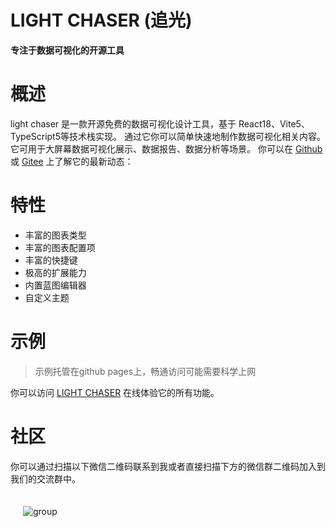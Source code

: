 # LIGHT CHASER (追光)

**专注于数据可视化的开源工具**

# 概述

light chaser 是一款开源免费的数据可视化设计工具，基于 React18、Vite5、TypeScript5等技术栈实现。 通过它你可以简单快速地制作数据可视化相关内容。它可用于大屏幕数据可视化展示、数据报告、数据分析等场景。
你可以在 [Github](https://github.com/xiaopujun/light-chaser) 或 [Gitee](https://gitee.com/xiaopujun/light-chaser) 上了解它的最新动态：

# 特性

- 丰富的图表类型
- 丰富的图表配置项
- 丰富的快捷键
- 极高的扩展能力
- 内置蓝图编辑器
- 自定义主题

# 示例

> 示例托管在github pages上，畅通访问可能需要科学上网

你可以访问 [LIGHT CHASER](https://xiaopujun.github.io/light-chaser/) 在线体验它的所有功能。

# 社区

你可以通过扫描以下微信二维码联系到我或者直接扫描下方的微信群二维码加入到我们的交流群中。

<div style="display: flex">
    <div  style="padding: 20px"><img alt="group" src="https://i.072333.xyz/file/ea26b1e77d494a74e0fe1.jpg"></div>
</div>

